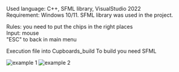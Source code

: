 Used language: C++, SFML library, VisualStudio 2022  
Requirement: Windows 10/11.
SFML library was used in the project.

Rules: you need to put the chips in the right places  
Input: mouse  
"ESC" to back in main menu

Execution file into Cupboards_build
To build you need SFML

![example 1](https://user-images.githubusercontent.com/88842047/205088717-0faf8e06-0fec-4f51-8bf8-4e99f6745949.png)
![example 2](https://user-images.githubusercontent.com/88842047/205088735-422c1b14-b50a-4a7d-a114-e9e45921f9de.png)
